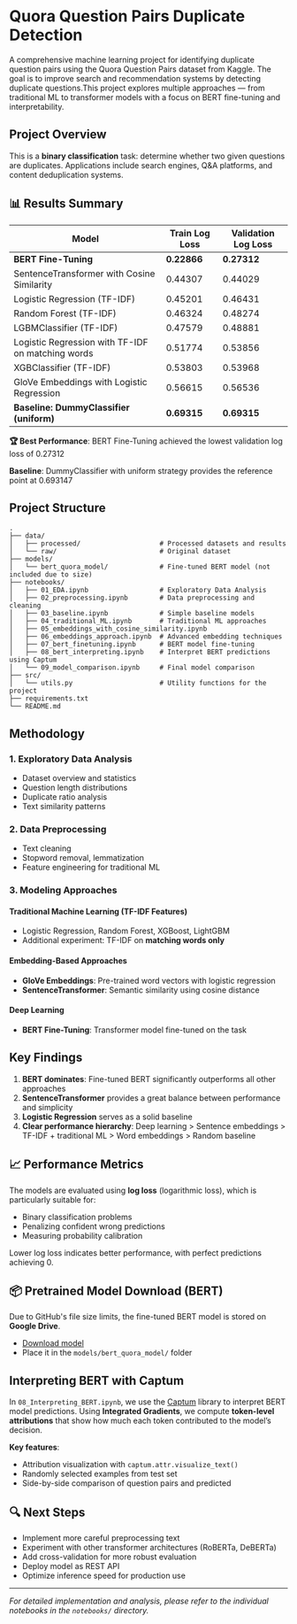 # Quora Question Pairs Duplicate Detection

A comprehensive machine learning project for identifying duplicate question pairs using the Quora Question Pairs dataset from Kaggle. The goal is to improve search and recommendation systems by detecting duplicate questions.This project explores multiple approaches — from traditional ML to  transformer models with a focus on BERT fine-tuning and interpretability.

## Project Overview
This is a **binary classification** task: determine whether two given questions are duplicates. Applications include search engines, Q&A platforms, and content deduplication systems.

## 📊 Results Summary

| Model | Train Log Loss | Validation Log Loss |
|-------|----------------|-------------------|
| **BERT Fine-Tuning** | **0.22866** | **0.27312** |
| SentenceTransformer with Cosine Similarity | 0.44307 | 0.44029 |
| Logistic Regression (TF-IDF)| 0.45201 | 0.46431 |
| Random Forest (TF-IDF)| 0.46324 | 0.48274 |
| LGBMClassifier (TF-IDF)| 0.47579 | 0.48881 |
| Logistic Regression with TF-IDF on matching words | 0.51774 | 0.53856 |
| XGBClassifier (TF-IDF)| 0.53803 | 0.53968 |
| GloVe Embeddings with Logistic Regression | 0.56615 | 0.56536 |
| **Baseline: DummyClassifier (uniform)** | **0.69315** | **0.69315** |

**🏆 Best Performance**: BERT Fine-Tuning achieved the lowest validation log loss of 0.27312

**Baseline**: DummyClassifier with uniform strategy provides the reference point at 0.693147

## Project Structure

```
.
├── data/
│   ├── processed/                    # Processed datasets and results
│   └── raw/                          # Original dataset
├── models/
│   └── bert_quora_model/             # Fine-tuned BERT model (not included due to size)
├── notebooks/
│   ├── 01_EDA.ipynb                  # Exploratory Data Analysis
│   ├── 02_preprocessing.ipynb        # Data preprocessing and cleaning
│   ├── 03_baseline.ipynb             # Simple baseline models
│   ├── 04_traditional_ML.ipynb       # Traditional ML approaches
│   ├── 05_embeddings_with_cosine_similarity.ipynb
│   ├── 06_embeddings_approach.ipynb  # Advanced embedding techniques
│   ├── 07_bert_finetuning.ipynb      # BERT model fine-tuning
│   ├── 08_bert_interpreting.ipynb    # Interpret BERT predictions using Captum
│   └── 09_model_comparison.ipynb     # Final model comparison
├── src/
│   └── utils.py                      # Utility functions for the project
├── requirements.txt
└── README.md
```

## Methodology

### 1. Exploratory Data Analysis
- Dataset overview and statistics
- Question length distributions
- Duplicate ratio analysis
- Text similarity patterns

### 2. Data Preprocessing
- Text cleaning
- Stopword removal, lemmatization
- Feature engineering for traditional ML

### 3. Modeling Approaches

#### Traditional Machine Learning (TF-IDF Features)
- Logistic Regression, Random Forest, XGBoost, LightGBM
- Additional experiment: TF-IDF on **matching words only**

#### Embedding-Based Approaches
- **GloVe Embeddings**: Pre-trained word vectors with logistic regression
- **SentenceTransformer**: Semantic similarity using cosine distance

#### Deep Learning
- **BERT Fine-Tuning**: Transformer model fine-tuned on the task

## Key Findings

1. **BERT dominates**: Fine-tuned BERT significantly outperforms all other approaches
2. **SentenceTransformer** provides a great balance between performance and simplicity
3. **Logistic Regression** serves as a solid baseline
4. **Clear performance hierarchy**: Deep learning > Sentence embeddings > TF-IDF + traditional ML > Word embeddings > Random baseline

## 📈 Performance Metrics

The models are evaluated using **log loss** (logarithmic loss), which is particularly suitable for:
- Binary classification problems
- Penalizing confident wrong predictions
- Measuring probability calibration

Lower log loss indicates better performance, with perfect predictions achieving 0.

## 📦 Pretrained Model Download (BERT)

Due to GitHub's file size limits, the fine-tuned BERT model is stored on **Google Drive**.
- [Download model](https://drive.google.com/file/d/1LMdECszFOCzrs6AbSnBwS2lzwTwOG8Y9/view?usp=drive_link)
- Place it in the `models/bert_quora_model/` folder

## Interpreting BERT with Captum

In `08_Interpreting_BERT.ipynb`, we use the [Captum](https://captum.ai/) library to interpret BERT model predictions. Using **Integrated Gradients**, we compute **token-level attributions** that show how much each token contributed to the model’s decision.

**Key features**:
- Attribution visualization with `captum.attr.visualize_text()`
- Randomly selected examples from test set
- Side-by-side comparison of question pairs and predicted

## 🔍 Next Steps

- Implement more careful preprocessing text
- Experiment with other transformer architectures (RoBERTa, DeBERTa)
- Add cross-validation for more robust evaluation
- Deploy model as REST API
- Optimize inference speed for production use

---

*For detailed implementation and analysis, please refer to the individual notebooks in the `notebooks/` directory.*
